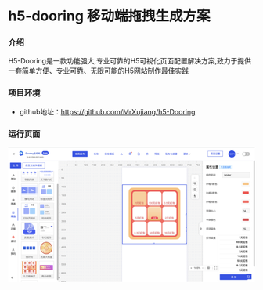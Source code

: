 # h5-dooring 移动端拖拽生成方案

### 介绍
H5-Dooring是一款功能强大,专业可靠的H5可视化页面配置解决方案,致力于提供一套简单方便、专业可靠、无限可能的H5网站制作最佳实践

### 项目环境

- github地址：https://github.com/MrXujiang/h5-Dooring

### 运行页面
![Alt text](./image.png)
